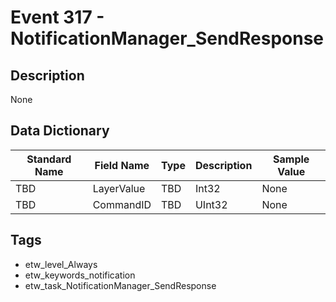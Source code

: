 # Event 317 - NotificationManager_SendResponse

## Description
None

## Data Dictionary
|Standard Name|Field Name|Type|Description|Sample Value|
|---|---|---|---|---|
|TBD|LayerValue|TBD|Int32|None|None|
|TBD|CommandID|TBD|UInt32|None|None|

## Tags
* etw_level_Always
* etw_keywords_notification
* etw_task_NotificationManager_SendResponse